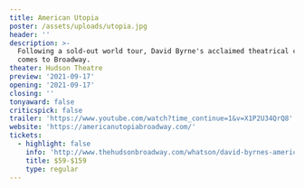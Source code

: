 ```yaml
---
title: American Utopia
poster: /assets/uploads/utopia.jpg
header: ''
description: >-
  Following a sold-out world tour, David Byrne's acclaimed theatrical concert
  comes to Broadway.
theater: Hudson Theatre
preview: '2021-09-17'
opening: '2021-09-17'
closing: ''
tonyaward: false
criticspick: false
trailer: 'https://www.youtube.com/watch?time_continue=1&v=X1P2U34QrQ8'
website: 'https://americanutopiabroadway.com/'
tickets:
  - highlight: false
    info: 'http://www.thehudsonbroadway.com/whatson/david-byrnes-american-utopia/'
    title: $59-$159
    type: regular
---
```


